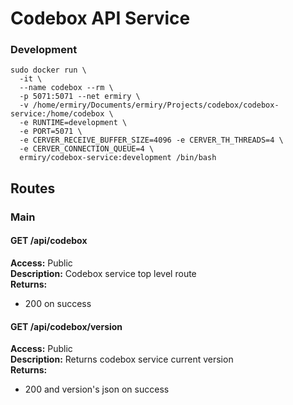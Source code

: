 # Codebox API Service

### Development
```
sudo docker run \
  -it \
  --name codebox --rm \
  -p 5071:5071 --net ermiry \
  -v /home/ermiry/Documents/ermiry/Projects/codebox/codebox-service:/home/codebox \
  -e RUNTIME=development \
  -e PORT=5071 \
  -e CERVER_RECEIVE_BUFFER_SIZE=4096 -e CERVER_TH_THREADS=4 \
  -e CERVER_CONNECTION_QUEUE=4 \
  ermiry/codebox-service:development /bin/bash
```

## Routes

### Main

#### GET /api/codebox
**Access:** Public \
**Description:** Codebox service top level route \
**Returns:**
  - 200 on success

#### GET /api/codebox/version
**Access:** Public \
**Description:** Returns codebox service current version \
**Returns:**
  - 200 and version's json on success

